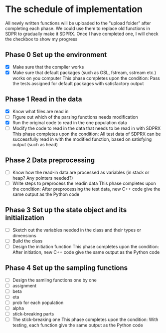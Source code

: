 # The schedule of implementation

All newly written functions will be uploaded to the "upload folder" after completing each phase. We could use them to replace old functions in SDPR to gradually make it SDPRX. Once I have completed one, I will check the checkbox to show my progress

## Phase 0 Set up the environment

- [x] Make sure that the complier works
- [x] Make sure that default packages (such as GSL, fstream, sstream etc.) works on you computer
This phase completes upon the condition: Pass the tests assigned for default packages with satisfactory output
## Phase 1 Read in the data
- [x] Know what files are read in
- [ ] Figure out which of the parsing functions needs modification
- [x] Run the original code to read in the one population data
- [ ] Modify the code to read in the data that needs to be read in with SDPRX
This phase completes upon the condition: All test data of SDPRX can be successfully read in with the modified function, based on satisfying output (such as head)
## Phase 2 Data preprocessing
- [ ] Know how the read-in data are processed as variables (in stack or heap? Any pointers needed?)
- [ ] Write steps to preprocess the readin data
This phase completes upon the condition: After preprocessing the test data, new C++ code give the same output as the Python code
## Phase 3 Set up the state object and its initialization
- [ ]  Sketch out the variables needed in the class and their types or dimensions
- [ ]  Build the class
- [ ]  Design the initiation function
This phase completes upon the condition: After initiation, new C++ code give the same output as the Python code
## Phase 4 Set up the sampling functions
- [ ]  Design the samling functions one by one
- [ ]  assignment
- [ ]  beta
- [ ]  eta
- [ ]  prob for each population
- [ ]  alpha
- [ ]  stick-breaking parts
- [ ]  The stick-breaking one
This phase completes upon the condition: With testing, each function give the same output as the Python code
